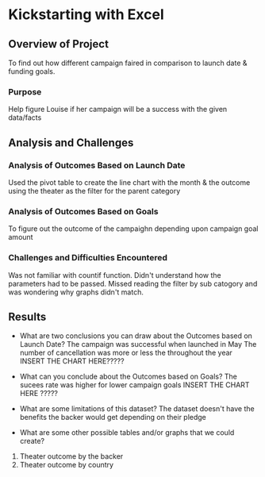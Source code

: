 # Kickstarting with Excel

##    Overview of Project
To find out how different campaign faired in comparison to launch date & funding goals.
### Purpose
Help figure Louise if her campaign will be a success with the given data/facts
## Analysis and Challenges


### Analysis of Outcomes Based on Launch Date
Used the pivot table to create the line chart with the month & the outcome using the theater as the filter for the parent category

### Analysis of Outcomes Based on Goals
To figure out the outcome of the campaighn depending upon campaign goal amount 

### Challenges and Difficulties Encountered
Was not familiar with countif function. Didn't understand how the parameters had to be passed.
Missed reading the filter by sub catogory and was wondering why graphs didn't match.
## Results
- What are two conclusions you can draw about the Outcomes based on Launch Date?
The campaign was successful when launched in May
The number of cancellation was more or less the throughout the year
INSERT THE CHART HERE?????
- What can you conclude about the Outcomes based on Goals?
The sucees rate was higher for lower campaign goals 
INSERT THE CHART HERE ?????
- What are some limitations of this dataset?
The dataset doesn't have the benefits the backer would get depending on their pledge

- What are some other possible tables and/or graphs that we could create?
1.	Theater outcome by the backer
2.	Theater outcome by country
